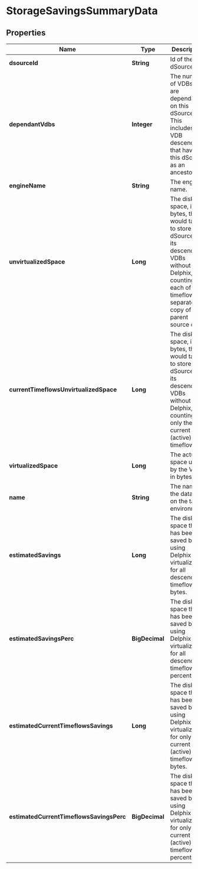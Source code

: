 

# StorageSavingsSummaryData


## Properties

| Name | Type | Description | Notes |
|------------ | ------------- | ------------- | -------------|
|**dsourceId** | **String** | Id of the dSource. |  [optional] |
|**dependantVdbs** | **Integer** | The number of VDBs that are dependant on this dSource. This includes all VDB descendants that have this dSource as an ancestor. |  [optional] |
|**engineName** | **String** | The engine name. |  [optional] |
|**unvirtualizedSpace** | **Long** | The disk space, in bytes, that it would take to store the dSource and its descendant VDBs without Delphix, counting each of their timeflows as separate copy of the parent source data. |  [optional] |
|**currentTimeflowsUnvirtualizedSpace** | **Long** | The disk space, in bytes, that it would take to store the dSource and its descendant VDBs without Delphix, counting only their current (active) timeflows. |  [optional] |
|**virtualizedSpace** | **Long** | The actual space used by the VDB, in bytes. |  [optional] |
|**name** | **String** | The name of the database on the target environment. |  [optional] |
|**estimatedSavings** | **Long** | The disk space that has been saved by using Delphix virtualizion for all descendant timeflows, in bytes. |  [optional] |
|**estimatedSavingsPerc** | **BigDecimal** | The disk space that has been saved by using Delphix virtualizion for all descendant timeflows, in percentage. |  [optional] |
|**estimatedCurrentTimeflowsSavings** | **Long** | The disk space that has been saved by using Delphix virtualizion for only the current (active) timeflows, in bytes. |  [optional] |
|**estimatedCurrentTimeflowsSavingsPerc** | **BigDecimal** | The disk space that has been saved by using Delphix virtualizion for only the current (active) timeflows, in percentage. |  [optional] |



